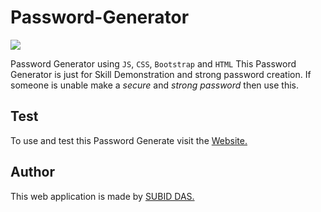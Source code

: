# Password-Generator

![](https://raw.githubusercontent.com/itsme-Subid/Password-Generator/main/theme%20password%20generator.png)

Password Generator using `JS`, `CSS`, `Bootstrap` and `HTML`
This Password Generator is just for Skill Demonstration and strong password creation.
If someone is unable make a _secure_ and _strong password_ then use this.

## Test

To use and test this Password Generate visit the [Website.](https://itsme-subid.github.io/Password-Generator/)

## Author

This web application is made by [SUBID DAS.](https://github.com/itsme-Subid)
